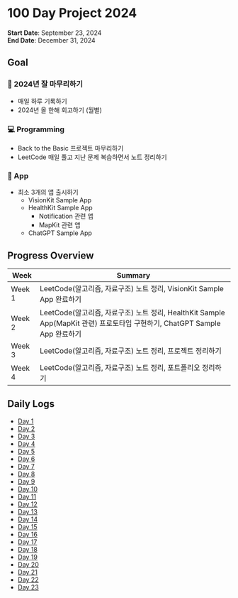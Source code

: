 # 100 Day Project 2024

**Start Date**: September 23, 2024  
**End Date**: December 31, 2024

## Goal
### 🌿 2024년 잘 마무리하기
- 매일 하루 기록하기
- 2024년 올 한해 회고하기 (월별)

### 💻 Programming
- Back to the Basic 프로젝트 마무리하기
- LeetCode 매일 풀고 지난 문제 복습하면서 노트 정리하기

### 💎 App
- 최소 3개의 앱 출시하기
  - VisionKit Sample App
  - HealthKit Sample App
    - Notification 관련 앱
    - MapKit 관련 앱
  - ChatGPT Sample App

## Progress Overview

| Week | Summary |
|------|---------|
| Week 1 | LeetCode(알고리즘, 자료구조) 노트 정리, VisionKit Sample App 완료하기 |
| Week 2 | LeetCode(알고리즘, 자료구조) 노트 정리, HealthKit Sample App(MapKit 관련) 프로토타입 구현하기, ChatGPT Sample App 완료하기 |
| Week 3 | LeetCode(알고리즘, 자료구조) 노트 정리, 프로젝트 정리하기 |
| Week 4 | LeetCode(알고리즘, 자료구조) 노트 정리, 포트폴리오 정리하기 |

## Daily Logs
- [Day 1](./Day%201.md)
- [Day 2](./Day%202.md)
- [Day 3](./Day%203.md)
- [Day 4](./Day%204.md)
- [Day 5](./Day%205.md)
- [Day 6](./Day%206.md)
- [Day 7](./Day%207.md)
- [Day 8](./Day%208.md)
- [Day 9](./Day%209.md)
- [Day 10](./Day%2010.md)
- [Day 11](./Day%2011.md)
- [Day 12](./Day%2012.md)
- [Day 13](./Day%2013.md)
- [Day 14](./Day%2014.md)
- [Day 15](./Day%2015.md)
- [Day 16](./Day%2016.md)
- [Day 17](./Day%2017.md)
- [Day 18](./Day%2018.md)
- [Day 19](./Day%2019.md)
- [Day 20](./Day%2020.md)
- [Day 21](./Day%2021.md)
- [Day 22](./Day%2022.md)
- [Day 23](./Day%2023.md)